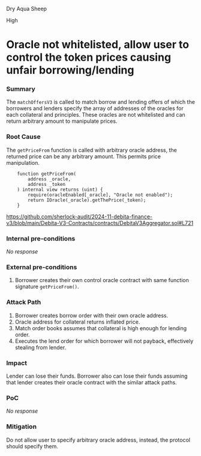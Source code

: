 Dry Aqua Sheep

High

# Oracle not whitelisted, allow user to control the token prices causing unfair borrowing/lending

### Summary

The `matchOffersV3` is called to match borrow and lending offers of which the borrowers and lenders specify the array of addresses of the oracles for each collateral and principles. These oracles are not whitelisted and can return arbitrary amount to manipulate prices.

### Root Cause

The `getPriceFrom` function is called with arbitrary oracle address, the returned price can be any arbitrary amount. This permits price manipulation.

```solidity
    function getPriceFrom(
        address _oracle,
        address _token
    ) internal view returns (uint) {
        require(oracleEnabled[_oracle], "Oracle not enabled");
        return IOracle(_oracle).getThePrice(_token);
    }
```
https://github.com/sherlock-audit/2024-11-debita-finance-v3/blob/main/Debita-V3-Contracts/contracts/DebitaV3Aggregator.sol#L721

### Internal pre-conditions

_No response_

### External pre-conditions

1) Borrower creates their own control oracle contract with same function signature `getPriceFrom()`.

### Attack Path

1) Borrower creates borrow order with their own oracle address.
2) Oracle address for collateral returns inflated price.
3) Match order books assumes that collateral is high enough for lending order.
4) Executes the lend order for which borrower will not payback, effectively stealing from lender.

### Impact

Lender can lose their funds. Borrower also can lose their funds assuming that lender creates their oracle contract with the similar attack paths.

### PoC

_No response_

### Mitigation

Do not allow user to specify arbitrary oracle address, instead, the protocol should specify them.